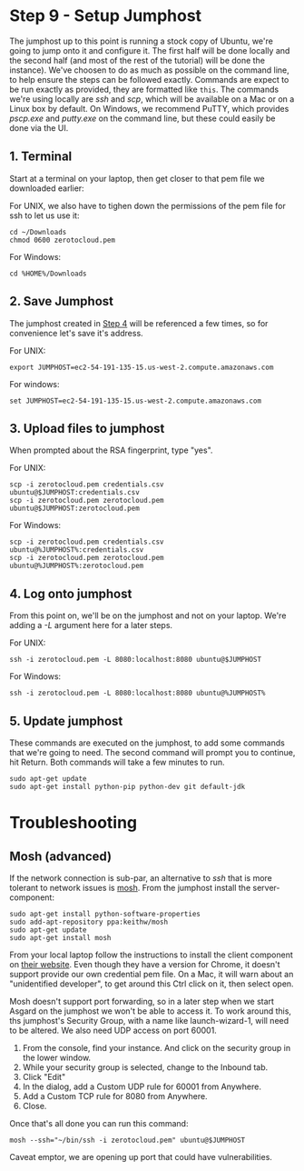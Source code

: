 # Step 9 - Setup Jumphost

The jumphost up to this point is running a stock copy of Ubuntu, we're going to jump onto it and configure it. 
The first half will be done locally and the second half (and most of the rest of the tutorial) will be done the instance).
We've choosen to do as much as possible on the command line, to help ensure the steps can be followed exactly. Commands are expect to be run exactly as provided, they are formatted like `this`.
The commands we're using locally are _ssh_ and _scp_, which will be available on a Mac or on a Linux box by default. 
On Windows, we recommend PuTTY, which provides _pscp.exe_ and _putty.exe_ on the command line, but these could easily be done via the UI.

## 1. Terminal
 
Start at a terminal on your laptop, then get closer to that pem file we downloaded earlier:

For UNIX, we also have to tighen down the permissions of the pem file for ssh to let us use it:

    cd ~/Downloads
    chmod 0600 zerotocloud.pem
    
For Windows:

    cd %HOME%/Downloads
    
## 2. Save Jumphost

The jumphost created in [Step 4](Jumphost.md) will be referenced a few times, so for convenience let's save it's address.

For UNIX:

    export JUMPHOST=ec2-54-191-135-15.us-west-2.compute.amazonaws.com
    
For windows:

    set JUMPHOST=ec2-54-191-135-15.us-west-2.compute.amazonaws.com
    
## 3. Upload files to jumphost

When prompted about the RSA fingerprint, type "yes".

For UNIX:

    scp -i zerotocloud.pem credentials.csv ubuntu@$JUMPHOST:credentials.csv
    scp -i zerotocloud.pem zerotocloud.pem ubuntu@$JUMPHOST:zerotocloud.pem
    
For Windows:

    scp -i zerotocloud.pem credentials.csv ubuntu@%JUMPHOST%:credentials.csv
    scp -i zerotocloud.pem zerotocloud.pem ubuntu@%JUMPHOST%:zerotocloud.pem

## 4. Log onto jumphost

From this point on, we'll be on the jumphost and not on your laptop. We're adding a _-L_ argument here for a later steps.
 
For UNIX:

    ssh -i zerotocloud.pem -L 8080:localhost:8080 ubuntu@$JUMPHOST

For Windows:

    ssh -i zerotocloud.pem -L 8080:localhost:8080 ubuntu@%JUMPHOST%

## 5. Update jumphost

These commands are executed on the jumphost, to add some commands that we're going to need. 
The second command will prompt you to continue, hit Return. Both commands will take a few minutes to run.

    sudo apt-get update
    sudo apt-get install python-pip python-dev git default-jdk


# Troubleshooting

## Mosh (advanced)

If the network connection is sub-par, an alternative to _ssh_ that is more tolerant to network issues is [mosh](mosh.mit.edu). 
From the jumphost install the server-component:

    sudo apt-get install python-software-properties
    sudo add-apt-repository ppa:keithw/mosh
    sudo apt-get update
    sudo apt-get install mosh
    
From your local laptop follow the instructions to install the client component on [their website](http://mosh.mit.edu/#getting). 
Even though they have a version for Chrome, it doesn't support provide our own credential pem file. 
On a Mac, it will warn about an "unidentified developer", to get around this Ctrl click on it, then select open.

Mosh doesn't support port forwarding, so in a later step when we start Asgard on the jumphost we won't be able to access it. 
To work around this, ths jumphost's Security Group, with a name like launch-wizard-1, will need to be altered. 
We also need UDP access on port 60001. 

1. From the console, find your instance. And click on the security group in the lower window.
2. While your security group is selected, change to the Inbound tab.
3. Click "Edit"
4. In the dialog, add a Custom UDP rule for 60001 from Anywhere.
5. Add a Custom TCP rule for 8080 from Anywhere.
6. Close.

Once that's all done you can run this command:

    mosh --ssh="~/bin/ssh -i zerotocloud.pem" ubuntu@$JUMPHOST
    
Caveat emptor, we are opening up port that could have vulnerabilities.